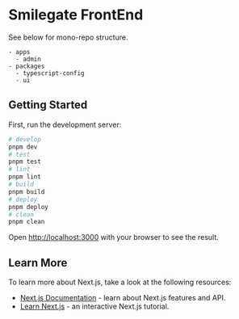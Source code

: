 # Smilegate FrontEnd

See below for mono-repo structure.

```shell
- apps
  - admin
- packages
  - typescript-config
  - ui
```

## Getting Started

First, run the development server:

```bash
# develop
pnpm dev
# test
pnpm test
# lint
pnpm lint
# build
pnpm build
# deploy
pnpm deploy
# clean
pnpm clean
```

Open [http://localhost:3000](http://localhost:3000) with your browser to see the result.

## Learn More

To learn more about Next.js, take a look at the following resources:

- [Next.js Documentation](https://nextjs.org/docs) - learn about Next.js features and API.
- [Learn Next.js](https://nextjs.org/learn) - an interactive Next.js tutorial.
